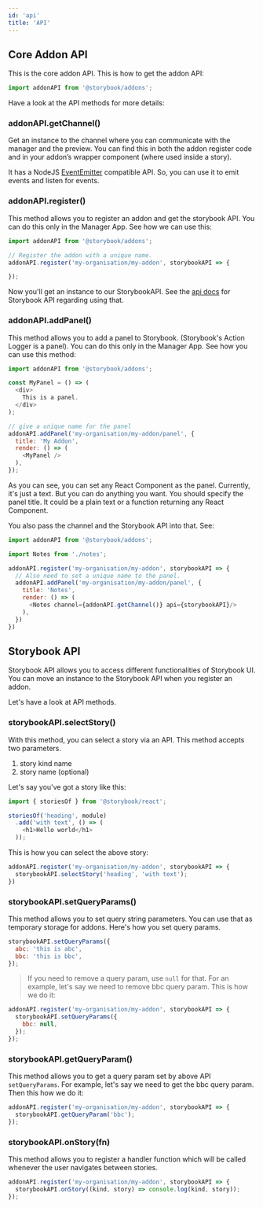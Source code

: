```yaml
---
id: 'api'
title: 'API'
---
```


## Core Addon API

This is the core addon API. This is how to get the addon API:

```js
import addonAPI from '@storybook/addons';
```

Have a look at the API methods for more details:

### addonAPI.getChannel()

Get an instance to the channel where you can communicate with the manager and the preview. You can find this in both the addon register code and in your addon’s wrapper component (where used inside a story).

It has a NodeJS [EventEmitter](https://nodejs.org/api/events.html) compatible API. So, you can use it to emit events and listen for events.

### addonAPI.register()

This method allows you to register an addon and get the storybook API. You can do this only in the Manager App.
See how we can use this:

```js
import addonAPI from '@storybook/addons';

// Register the addon with a unique name.
addonAPI.register('my-organisation/my-addon', storybookAPI => {

});
```

Now you'll get an instance to our StorybookAPI. See the [api docs](/addons/api#storybook-api) for Storybook API regarding using that.

### addonAPI.addPanel()

This method allows you to add a panel to Storybook. (Storybook's Action Logger is a panel). You can do this only in the Manager App.
See how you can use this method:

```js
import addonAPI from '@storybook/addons';

const MyPanel = () => (
  <div>
    This is a panel.
  </div>
);

// give a unique name for the panel
addonAPI.addPanel('my-organisation/my-addon/panel', {
  title: 'My Addon',
  render: () => (
    <MyPanel />
  ),
});
```

As you can see, you can set any React Component as the panel. Currently, it's just a text. But you can do anything you want. You should specify the panel title. It could be a plain text or a function returning any React Component.

You also pass the channel and the Storybook API into that. See:

```js
import addonAPI from '@storybook/addons';

import Notes from './notes';

addonAPI.register('my-organisation/my-addon', storybookAPI => {
  // Also need to set a unique name to the panel.
  addonAPI.addPanel('my-organisation/my-addon/panel', {
    title: 'Notes',
    render: () => (
      <Notes channel={addonAPI.getChannel()} api={storybookAPI}/>
    ),
  })
})
```

## Storybook API

Storybook API allows you to access different functionalities of Storybook UI. You can move an instance to the Storybook API when you register an addon.

Let's have a look at API methods.

### storybookAPI.selectStory()

With this method, you can select a story via an API. This method accepts two parameters.

1.  story kind name
2.  story name (optional)

Let's say you've got a story like this:

```js
import { storiesOf } from '@storybook/react';

storiesOf('heading', module)
  .add('with text', () => (
    <h1>Hello world</h1>
  ));
```

This is how you can select the above story:

```js
addonAPI.register('my-organisation/my-addon', storybookAPI => {
  storybookAPI.selectStory('heading', 'with text');
})
```

### storybookAPI.setQueryParams()

This method allows you to set query string parameters. You can use that as temporary storage for addons. Here's how you set query params.

```js
storybookAPI.setQueryParams({
  abc: 'this is abc',
  bbc: 'this is bbc',
});
```

> If you need to remove a query param, use `null` for that. For an example, let's say we need to remove bbc query param. This is how we do it:

```js
addonAPI.register('my-organisation/my-addon', storybookAPI => {
  storybookAPI.setQueryParams({
    bbc: null,
  });
});
```

### storybookAPI.getQueryParam()

This method allows you to get a query param set by above API `setQueryParams`. For example, let's say we need to get the bbc query param. Then this how we do it:

```js
addonAPI.register('my-organisation/my-addon', storybookAPI => {
  storybookAPI.getQueryParam('bbc');
});
```

### storybookAPI.onStory(fn)

This method allows you to register a handler function which will be called whenever the user navigates between stories.

```js
addonAPI.register('my-organisation/my-addon', storybookAPI => {
  storybookAPI.onStory((kind, story) => console.log(kind, story));
});
```
